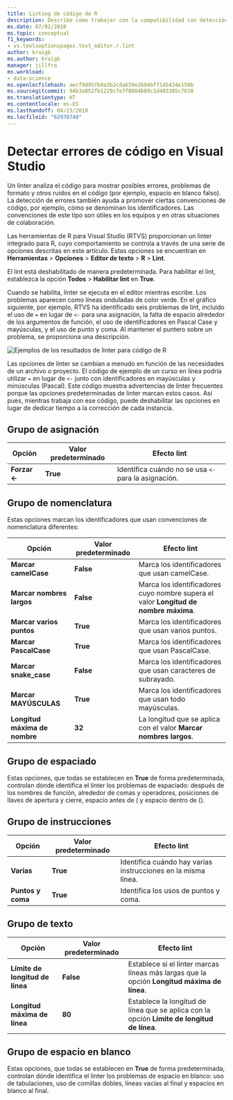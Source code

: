 ```yaml
---
title: Linting de código de R
description: Describe cómo trabajar con la compatibilidad con detección de errores integrada en Visual Studio para R, incluidas las opciones de linter correspondientes.
ms.date: 07/02/2018
ms.topic: conceptual
f1_keywords:
- vs.toolsoptionspages.text_editor.r.lint
author: kraigb
ms.author: kraigb
manager: jillfra
ms.workload:
- data-science
ms.openlocfilehash: aecf9d95fb8a3b2cda659e2694bff145424e150b
ms.sourcegitcommit: 94b3a052fb1229c7e7f8804b09c1d403385c7630
ms.translationtype: HT
ms.contentlocale: es-ES
ms.lasthandoff: 04/23/2019
ms.locfileid: "62970748"
---
```

# <a name="lint-r-code-in-visual-studio"></a>Detectar errores de código en Visual Studio

Un linter analiza el código para mostrar posibles errores, problemas de formato y otros ruidos en el código (por ejemplo, espacio en blanco falso). La detección de errores también ayuda a promover ciertas convenciones de código, por ejemplo, cómo se denominan los identificadores. Las convenciones de este tipo son útiles en los equipos y en otras situaciones de colaboración.

Las herramientas de R para Visual Studio (RTVS) proporcionan un linter integrado para R, cuyo comportamiento se controla a través de una serie de opciones descritas en este artículo. Estas opciones se encuentran en **Herramientas** > **Opciones** > **Editor de texto** > **R** > **Lint**.

El lint está deshabilitado de manera predeterminada. Para habilitar el lint, establezca la opción **Todos** > **Habilitar lint** en **True**.

Cuando se habilita, linter se ejecuta en el editor mientras escribe. Los problemas aparecen como líneas onduladas de color verde. En el gráfico siguiente, por ejemplo, RTVS ha identificado seis problemas de lint, incluido el uso de `=` en lugar de `<-` para una asignación, la falta de espacio alrededor de los argumentos de función, el uso de identificadores en Pascal Case y mayúsculas, y el uso de punto y coma. Al mantener el puntero sobre un problema, se proporciona una descripción.

![Ejemplos de los resultados de linter para código de R](media/linting-01.png)

Las opciones de linter se cambian a menudo en función de las necesidades de un archivo o proyecto. El código de ejemplo de un curso en línea podría utilizar `=` en lugar de `<-` junto con identificadores en mayúsculas y minúsculas (Pascal). Este código muestra advertencias de linter frecuentes porque las opciones predeterminadas de linter marcan estos casos. Así pues, mientras trabaja con ese código, puede deshabilitar las opciones en lugar de dedicar tiempo a la corrección de cada instancia.

## <a name="assignment-group"></a>Grupo de asignación

| Opción | Valor predeterminado | Efecto lint |
| --- | --- | --- |
| **Forzar \<-** | **True** | Identifica cuándo no se usa `<-` para la asignación. |

## <a name="naming-group"></a>Grupo de nomenclatura

Estas opciones marcan los identificadores que usan convenciones de nomenclatura diferentes:

| Opción | Valor predeterminado | Efecto lint |
| --- | --- | --- |
| **Marcar camelCase** | **False** | Marca los identificadores que usan camelCase. |
| **Marcar nombres largos** | **False** | Marca los identificadores cuyo nombre supera el valor **Longitud de nombre máxima**. |
| **Marcar varios puntos** | **True** | Marca los identificadores que usan varios puntos. |
| **Marcar PascalCase** | **True** | Marca los identificadores que usan PascalCase. |
| **Marcar snake_case** | **False** | Marca los identificadores que usan caracteres de subrayado. |
| **Marcar MAYÚSCULAS** | **True** | Marca los identificadores que usan todo mayúsculas. |
| **Longitud máxima de nombre** | **32** | La longitud que se aplica con el valor **Marcar nombres largos**. |

## <a name="spacing-group"></a>Grupo de espaciado

Estas opciones, que todas se establecen en **True** de forma predeterminada, controlan dónde identifica el linter los problemas de espaciado: después de los nombres de función, alrededor de comas y operadores, posiciones de llaves de apertura y cierre, espacio antes de ( y espacio dentro de ().

## <a name="statements-group"></a>Grupo de instrucciones

| Opción | Valor predeterminado | Efecto lint |
| --- | --- | --- |
| **Varias** | **True** | Identifica cuándo hay varias instrucciones en la misma línea. |
| **Puntos y coma** | **True** | Identifica los usos de puntos y coma. |

## <a name="text-group"></a>Grupo de texto

| Opción | Valor predeterminado | Efecto lint |
| --- | --- | --- |
| **Límite de longitud de línea** | **False** | Establece si el linter marcas líneas más largas que la opción **Longitud máxima de línea**. |
| **Longitud máxima de línea** | **80** | Establece la longitud de línea que se aplica con la opción **Límite de longitud de línea**. |

## <a name="whitespace-group"></a>Grupo de espacio en blanco

Estas opciones, que todas se establecen en **True** de forma predeterminada, controlan dónde identifica el linter los problemas de espacio en blanco: uso de tabulaciones, uso de comillas dobles, líneas vacías al final y espacios en blanco al final.